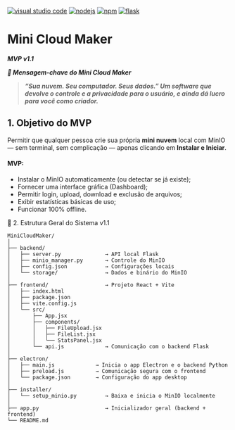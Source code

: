 [![visual studio code](https://img.shields.io/badge/ide-visual_studio_code_1.103.2-purple)](https://code.visualstudio.com/download)
[![nodejs](https://img.shields.io/badge/nodejs-24.7.0-blue)](https://nodejs.org/en/download/current)
[![npm](https://img.shields.io/badge/npm-11.5.1-blue)](https://nodejs.org/en/download/current)
[![flask](https://img.shields.io/badge/flask-blue)](https://flask.palletsprojects.com/en/stable/installation/)

# Mini Cloud Maker
***MVP v1.1***

***🧠 Mensagem-chave do Mini Cloud Maker***

> ***“Sua nuvem. Seu computador. Seus dados.”
> Um software que devolve o controle e a privacidade para o usuário,
> e ainda dá lucro para você como criador.***

## 1. Objetivo do MVP

Permitir que qualquer pessoa crie sua própria **mini nuvem** local com MinIO — sem terminal, sem complicação — apenas clicando em **Instalar e Iniciar**.

#### MVP:

- Instalar o MinIO automaticamente (ou detectar se já existe);
- Fornecer uma interface gráfica (Dashboard);
- Permitir login, upload, download e exclusão de arquivos;
- Exibir estatísticas básicas de uso;
- Funcionar 100% offline.

🧩 2. Estrutura Geral do Sistema v1.1
````
MiniCloudMaker/
│
├── backend/
│   ├── server.py              → API local Flask
│   ├── minio_manager.py       → Controle do MinIO
│   ├── config.json            → Configurações locais
│   └── storage/               → Dados e binário do MinIO
│
├── frontend/                  → Projeto React + Vite
│   ├── index.html
│   ├── package.json
│   ├── vite.config.js
│   └── src/
│       ├── App.jsx
│       ├── components/
│       │   ├── FileUpload.jsx
│       │   ├── FileList.jsx
│       │   └── StatsPanel.jsx
│       └── api.js             → Comunicação com o backend Flask
│
├── electron/
│   ├── main.js             → Inicia o app Electron e o backend Python
│   ├── preload.js          → Comunicação segura com o frontend
│   └── package.json        → Configuração do app desktop
│
├── installer/
│   └── setup_minio.py         → Baixa e inicia o MinIO localmente
│
├── app.py                     → Inicializador geral (backend + frontend)
└── README.md

````
